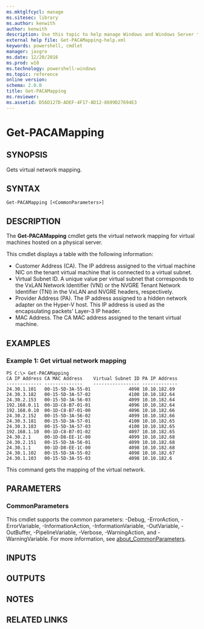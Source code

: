 ```yaml
---
ms.mktglfcycl: manage
ms.sitesec: library
ms.author: kenwith
author: kenwith
description: Use this topic to help manage Windows and Windows Server technologies with Windows PowerShell.
external help file: Get-PACAMapping-help.xml
keywords: powershell, cmdlet
manager: jasgro
ms.date: 12/20/2016
ms.prod: w10
ms.technology: powershell-windows
ms.topic: reference
online version: 
schema: 2.0.0
title: Get-PACAMapping
ms.reviewer:
ms.assetid: D56D127D-ADEF-4F17-8D12-8699D27694E3
---
```


# Get-PACAMapping

## SYNOPSIS
Gets virtual network mapping.

## SYNTAX

```
Get-PACAMapping [<CommonParameters>]
```

## DESCRIPTION
The **Get-PACAMapping** cmdlet gets the virtual network mapping for virtual machines hosted on a physical server.

This cmdlet displays a table with the following information: 

- Customer Address (CA).
The IP address assigned to the virtual machine NIC on the tenant virtual machine that is connected to a virtual subnet. 
- Virtual Subnet ID.
A unique value per virtual subnet that corresponds to the VxLAN Network Identifier (VNI) or the NVGRE Tenant Network Identifier (TNI) in the VxLAN and NVGRE headers, respectively. 
- Provider Address (PA).
The IP address assigned to a hidden network adapter on the Hyper-V host.
This IP address is used as the encapsulating packets' Layer-3 IP header. 
- MAC Address.
The CA MAC address assigned to the tenant virtual machine.

## EXAMPLES

### Example 1: Get virtual network mapping
```
PS C:\> Get-PACAMapping
CA IP Address CA MAC Address    Virtual Subnet ID PA IP Address
------------- --------------    ----------------- -------------
24.30.1.101   00-15-5D-3A-55-01              4098 10.10.182.69 
24.30.3.182   00-15-5D-3A-57-02              4100 10.10.182.64 
24.30.2.153   00-15-5D-3A-56-03              4099 10.10.182.64 
192.168.0.11  00-1D-C8-B7-01-01              4096 10.10.182.64 
192.168.0.10  00-1D-C8-B7-01-00              4096 10.10.182.66 
24.30.2.152   00-15-5D-3A-56-02              4099 10.10.182.66 
24.30.3.181   00-15-5D-3A-57-01              4100 10.10.182.65 
24.30.3.183   00-15-5D-3A-57-03              4100 10.10.182.65 
192.168.1.10  00-1D-C8-B7-01-02              4097 10.10.182.65 
24.30.2.1     00-1D-D8-EE-1C-00              4099 10.10.182.68 
24.30.2.151   00-15-5D-3A-56-01              4099 10.10.182.68 
24.30.1.1     00-1D-D8-EE-1C-00              4098 10.10.182.68 
24.30.1.102   00-15-5D-3A-55-02              4098 10.10.182.67 
24.30.1.103   00-15-5D-3A-55-03              4098 10.10.182.6
```

This command gets the mapping of the virtual network.

## PARAMETERS

### CommonParameters
This cmdlet supports the common parameters: -Debug, -ErrorAction, -ErrorVariable, -InformationAction, -InformationVariable, -OutVariable, -OutBuffer, -PipelineVariable, -Verbose, -WarningAction, and -WarningVariable. For more information, see [about_CommonParameters](http://go.microsoft.com/fwlink/?LinkID=113216).

## INPUTS

## OUTPUTS

## NOTES

## RELATED LINKS

